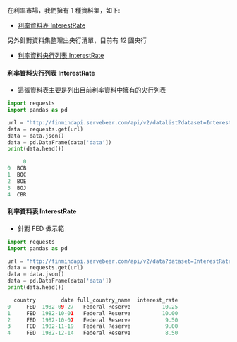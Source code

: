 在利率市場，我們擁有 1 種資料集，如下:

- [利率資料表 InterestRate](https://finmind.github.io/tutor/InterestRate/#interestrate)

另外針對資料集整理出央行清單，目前有 12 國央行

- [利率資料央行列表 InterestRate](https://finmind.github.io/tutor/InterestRate/#interestrate)

#### 利率資料央行列表 InterestRate

- 這張資料表主要是列出目前利率資料中擁有的央行列表

```python
import requests
import pandas as pd

url = "http://finmindapi.servebeer.com/api/v2/datalist?dataset=InterestRate"
data = requests.get(url)
data = data.json()
data = pd.DataFrame(data['data'])
print(data.head())

     0
0  BCB
1  BOC
2  BOE
3  BOJ
4  CBR
```

#### 利率資料表 InterestRate

- 針對 FED 做示範

```python
import requests
import pandas as pd

url = "http://finmindapi.servebeer.com/api/v2/data?dataset=InterestRate&data_id=FED"
data = requests.get(url)
data = data.json()
data = pd.DataFrame(data['data'])
print(data.head())

  country        date full_country_name  interest_rate
0     FED  1982-09-27   Federal Reserve          10.25
1     FED  1982-10-01   Federal Reserve          10.00
2     FED  1982-10-07   Federal Reserve           9.50
3     FED  1982-11-19   Federal Reserve           9.00
4     FED  1982-12-14   Federal Reserve           8.50
```
